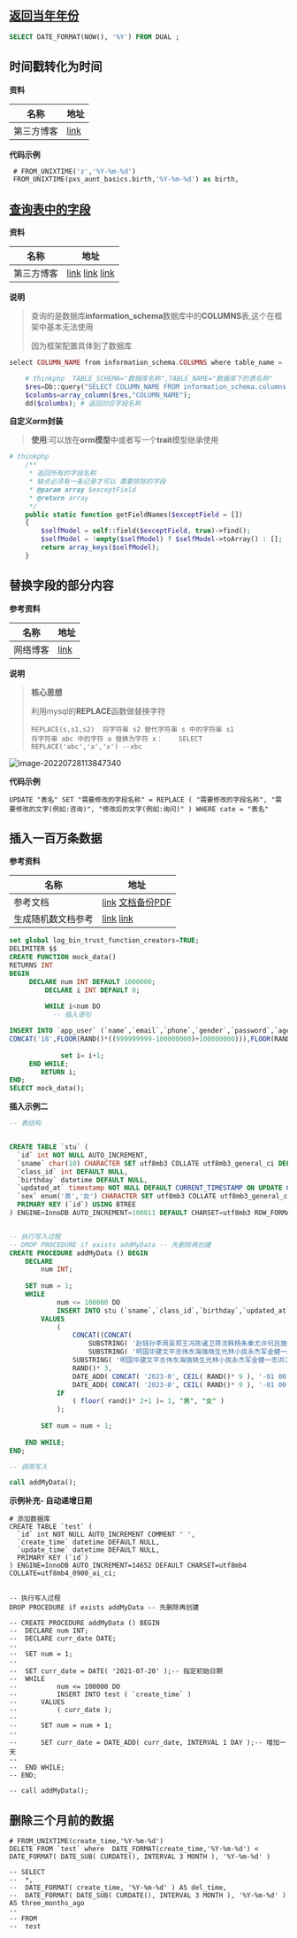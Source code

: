 ## [**返回当年年份**](https://blog.csdn.net/chengmouyu7082/article/details/100910188)

```sql
SELECT DATE_FORMAT(NOW(), '%Y') FROM DUAL ;
```

## **时间戳转化为时间**

**资料**

| 名称       | 地址                                                         |
| ---------- | ------------------------------------------------------------ |
| 第三方博客 | [link](https://blog.csdn.net/weixin_34062469/article/details/86361724) |

**代码示例**

```sql
 # FROM_UNIXTIME('z','%Y-%m-%d')
 FROM_UNIXTIME(pxs_aunt_basics.birth,'%Y-%m-%d') as birth,
```

## [**查询表中的字段**](https://blog.csdn.net/Knight_Key/article/details/122565171)

**资料**

| 名称       | 地址                                                         |
| ---------- | ------------------------------------------------------------ |
| 第三方博客 | [link](https://www.yisu.com/zixun/693352.html) [link](https://blog.csdn.net/qq_28466271/article/details/102503137) [link](https://9iphp.com/web/php/laravel-get-column-data-type.html) |

**说明**

> 查询的是数据库**information_schema**数据库中的**COLUMNS**表,这个在框架中基本无法使用
>
> 因为框架配置具体到了数据库

```php
select COLUMN_NAME from information_schema.COLUMNS where table_name = '具体表名'

    # thinkphp  TABLE_SCHEMA="数据库名称",TABLE_NAME="数据库下的表名称"
    $res=Db::query("SELECT COLUMN_NAME FROM information_schema.columns WHERE TABLE_SCHEMA='laravel_study' AND TABLE_NAME='stu'");
    $columbs=array_column($res,"COLUMN_NAME");
    dd($columbs); # 返回对应字段名称
```

**自定义orm封装**

> **使用**:可以放在**orm模型**中或者写一个**trait**模型继承使用

```php
# thinkphp 
    /**
     * 返回所有的字段名称
     * 缺点必须有一条记录才可以 需要排除的字段
     * @param array $exceptField
     * @return array
     */
    public static function getFieldNames($exceptField = [])
    {
        $selfModel = self::field($exceptField, true)->find();
        $selfModel = !empty($selfModel) ? $selfModel->toArray() : [];
        return array_keys($selfModel);
    }
```

## 替换字段的部分内容

**参考资料**

| 名称     | 地址                                                         |
| -------- | ------------------------------------------------------------ |
| 网络博客 | [link](https://blog.csdn.net/qq_42640067/article/details/118070848) |

**说明**

> **核心思想**
>
> 利用mysql的**REPLACE**函数做替换字符
>
> ```mysql
> REPLACE(s,s1,s2)	将字符串 s2 替代字符串 s 中的字符串 s1	
> 将字符串 abc 中的字符 a 替换为字符 x：    SELECT REPLACE('abc','a','x') --xbc
> ```

![image-20220728113847340](https://yaoliuyang-blog-images.oss-cn-beijing.aliyuncs.com/blogImages/image-20220728113847340.png)

**代码示例**

```shell
UPDATE "表名" SET "需要修改的字段名称" = REPLACE ( "需要修改的字段名称", "需要修改的文字(例如:咨询)", "修改后的文字(例如:询问)" ) WHERE cate = "表名"
```

## 插入一百万条数据

**参考资料**

| 名称               | 地址                                                         |
| ------------------ | ------------------------------------------------------------ |
| 参考文档           | [link](https://mp.weixin.qq.com/s/MArWD5iDi6Sv0r0vfebt5A)  [文档备份PDF](https://gitee.com/yaolliuyang/pdf_doc_backup/raw/master/%E4%B8%BA%E4%BA%86%E5%87%8F%E5%B0%91%E5%BB%B6%E8%BF%9F%E5%92%8C%E5%8D%A1%E9%A1%BF%EF%BC%8C%E6%88%91%E5%AF%B9%20MySQL%20%E6%9F%A5%E8%AF%A2%E5%81%9A%E4%BA%86%E8%BF%99%E4%BA%9B%E4%BC%98%E5%8C%96%E5%A4%84%E7%90%86..._.pdf) |
| 生成随机数文档参考 | [link](https://zhuanlan.zhihu.com/p/386664858)  [link](https://blog.csdn.net/xiaojin21cen/article/details/103661435) |



```sql
set global log_bin_trust_function_creators=TRUE;
DELIMITER $$
CREATE FUNCTION mock_data() 
RETURNS INT
BEGIN
     DECLARE num INT DEFAULT 1000000;
		 DECLARE i INT DEFAULT 0;
		 
		 WHILE i<num DO
		   -- 插入语句

INSERT INTO `app_user` (`name`,`email`,`phone`,`gender`,`password`,`age`) VALUES(CONCAT('用户',i),'762301880@qq.com',
CONCAT('18',FLOOR(RAND()*((999999999-100000000)+100000000))),FLOOR(RAND()*2),UUID(),FLOOR(RAND()*100));
       
			 set i= i+1;
     END WHILE;
        RETURN i;
END;
SELECT mock_data();
```

**插入示例二**

```sql
-- 表结构


CREATE TABLE `stu` (
  `id` int NOT NULL AUTO_INCREMENT,
  `sname` char(10) CHARACTER SET utf8mb3 COLLATE utf8mb3_general_ci DEFAULT NULL,
  `class_id` int DEFAULT NULL,
  `birthday` datetime DEFAULT NULL,
  `updated_at` timestamp NOT NULL DEFAULT CURRENT_TIMESTAMP ON UPDATE CURRENT_TIMESTAMP,
  `sex` enum('男','女') CHARACTER SET utf8mb3 COLLATE utf8mb3_general_ci DEFAULT NULL,
  PRIMARY KEY (`id`) USING BTREE
) ENGINE=InnoDB AUTO_INCREMENT=100011 DEFAULT CHARSET=utf8mb3 ROW_FORMAT=DYNAMIC COMMENT='学生表';


-- 执行写入过程
-- DROP PROCEDURE if exists addMyData -- 先删除再创建
CREATE PROCEDURE addMyData () BEGIN
	DECLARE
		num INT;
	
	SET num = 1;
	WHILE
			num <= 100000 DO
			INSERT INTO stu (`sname`,`class_id`,`birthday`,`updated_at`,`sex`)
		VALUES
			(
				CONCAT((CONCAT(
					SUBSTRING( '赵钱孙李周吴郑王冯陈诸卫蒋沈韩杨朱秦尤许何吕施张孔曹严华金魏陶姜戚谢邹喻柏水窦章云苏潘葛奚范彭郎鲁韦昌马苗凤花方俞任袁柳酆鲍史唐费廉岑薛雷贺倪汤滕殷罗毕郝邬安常乐于时傅皮齐康伍余元卜顾孟平黄和穆萧尹姚邵堪汪祁毛禹狄米贝明臧计伏成戴谈宋茅庞熊纪舒屈项祝董粱杜阮蓝闵席季麻强贾路娄危江童颜郭梅盛林刁钟徐邱骆高夏蔡田樊胡凌霍虞万支柯咎管卢莫经房裘干解应宗丁宣贲邓郁单杭洪包诸左石崔吉钮龚', FLOOR( 1+190 * RAND()), 1 ),
					SUBSTRING( '明国华建文平志伟东海强晓生光林小民永杰军金健一忠洪江福祥中正振勇耀春大宁亮宇兴宝少剑云学仁涛瑞飞鹏安亚泽世汉达卫利胜敏群波成荣新峰刚家龙德庆斌辉良玉俊立浩天宏子松克清长嘉红山贤阳乐锋智青跃元武广思雄锦威启昌铭维义宗英凯鸿森超坚旭政传康继翔栋仲权奇礼楠炜友年震鑫雷兵万星骏伦绍麟雨行才希彦兆贵源有景升惠臣慧开章润高佳虎根远力进泉茂毅富博霖顺信凡豪树和恩向道川彬柏磊敬书鸣芳培全炳基冠晖京欣廷哲保秋君劲轩帆若连勋祖锡吉崇钧田石奕发洲彪钢运伯满庭申湘皓承梓雪孟其潮冰怀鲁裕翰征谦航士尧标洁城寿枫革纯风化逸腾岳银鹤琳显焕来心凤睿勤延凌昊西羽百捷定琦圣佩麒虹如靖日咏会久昕黎桂玮燕可越彤雁孝宪萌颖艺夏桐月瑜沛诚夫声冬奎扬双坤镇楚水铁喜之迪泰方同滨邦先聪朝善非恒晋汝丹为晨乃秀岩辰洋然厚灿卓杨钰兰怡灵淇美琪亦晶舒菁真涵爽雅爱依静棋宜男蔚芝菲露娜珊雯淑曼萍珠诗璇琴素梅玲蕾艳紫珍丽仪梦倩伊茜妍碧芬儿岚婷菊妮媛莲娟一', FLOOR( 1+400 * RAND()), 1 ),
				SUBSTRING( '明国华建文平志伟东海强晓生光林小民永杰军金健一忠洪江福祥中正振勇耀春大宁亮宇兴宝少剑云学仁涛瑞飞鹏安亚泽世汉达卫利胜敏群波成荣新峰刚家龙德庆斌辉良玉俊立浩天宏子松克清长嘉红山贤阳乐锋智青跃元武广思雄锦威启昌铭维义宗英凯鸿森超坚旭政传康继翔栋仲权奇礼楠炜友年震鑫雷兵万星骏伦绍麟雨行才希彦兆贵源有景升惠臣慧开章润高佳虎根远力进泉茂毅富博霖顺信凡豪树和恩向道川彬柏磊敬书鸣芳培全炳基冠晖京欣廷哲保秋君劲轩帆若连勋祖锡吉崇钧田石奕发洲彪钢运伯满庭申湘皓承梓雪孟其潮冰怀鲁裕翰征谦航士尧标洁城寿枫革纯风化逸腾岳银鹤琳显焕来心凤睿勤延凌昊西羽百捷定琦圣佩麒虹如靖日咏会久昕黎桂玮燕可越彤雁孝宪萌颖艺夏桐月瑜沛诚夫声冬奎扬双坤镇楚水铁喜之迪泰方同滨邦先聪朝善非恒晋汝丹为晨乃秀岩辰洋然厚灿卓杨钰兰怡灵淇美琪亦晶舒菁真涵爽雅爱依静棋宜男蔚芝菲露娜珊雯淑曼萍珠诗璇琴素梅玲蕾艳紫珍丽仪梦倩伊茜妍碧芬儿岚婷菊妮媛莲娟一', FLOOR( 1+400 * RAND()), 1 )) ),""),
				RAND()* 3,
				DATE_ADD( CONCAT( '2023-0', CEIL( RAND()* 9 ), '-01 00:00:00' ), INTERVAL FLOOR( 1 + ( RAND() * 108000 )) SECOND ),
				DATE_ADD( CONCAT( '2023-0', CEIL( RAND()* 9 ), '-01 00:00:00' ), INTERVAL FLOOR( 1 + ( RAND() * 108000 )) SECOND ),
			IF
				( floor( rand()* 2+1 )= 1, "男", "女" ) 
			);
		
		SET num = num + 1;
		
	END WHILE;
END;

-- 调用写入

call addMyData();
```

**示例补充- 自动递增日期**

```mysql
# 添加数据库
CREATE TABLE `test` (
  `id` int NOT NULL AUTO_INCREMENT COMMENT ' ',
  `create_time` datetime DEFAULT NULL,
  `update_time` datetime DEFAULT NULL,
  PRIMARY KEY (`id`)
) ENGINE=InnoDB AUTO_INCREMENT=14652 DEFAULT CHARSET=utf8mb4 COLLATE=utf8mb4_0900_ai_ci;


-- 执行写入过程
DROP PROCEDURE if exists addMyData -- 先删除再创建

-- CREATE PROCEDURE addMyData () BEGIN
-- 	DECLARE num INT;
-- 	DECLARE curr_date DATE;
-- 	
-- 	SET num = 1;
-- 	
-- 	SET curr_date = DATE( '2021-07-20' );-- 指定初始日期
-- 	WHILE
-- 			num <= 100000 DO
-- 			INSERT INTO test ( `create_time` )
-- 		VALUES
-- 			( curr_date );
-- 		
-- 		SET num = num + 1;
-- 		
-- 		SET curr_date = DATE_ADD( curr_date, INTERVAL 1 DAY );-- 增加一天
-- 		
-- 	END WHILE;
-- END;

-- call addMyData();
```

## 删除三个月前的数据

```mysql
# FROM_UNIXTIME(create_time,'%Y-%m-%d')
DELETE FROM `test` where  DATE_FORMAT(create_time,'%Y-%m-%d') <  DATE_FORMAT( DATE_SUB( CURDATE(), INTERVAL 3 MONTH ), '%Y-%m-%d' )

-- SELECT
-- 	*,
-- 	DATE_FORMAT( create_time, '%Y-%m-%d' ) AS del_time,
-- 	DATE_FORMAT( DATE_SUB( CURDATE(), INTERVAL 3 MONTH ), '%Y-%m-%d' ) AS three_months_ago
-- 
-- FROM
-- 	test
```

